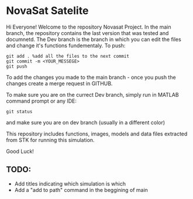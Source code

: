 # NovaSat Satelite

Hi Everyone!
Welcome to the repository Novasat Project. In the main branch, the repository contains the last version that was tested and documnetd. 
The Dev branch is the branch in which you can edit the files and change it's functions fundementaly.
To push:

```
git add . %add all the files to the next commit
git commit -m <YOUR_MESSEGE> 
git push
```
 
To add the changes you made to the main branch - once you push the changes create a merge request in GITHUB.

To make sure you are on the currect Dev branch, simply run in MATLAB command prompt or any IDE:
```
git status
```
and make sure you are on dev branch (usually in a different color)

This repository includes functions, images, models and data files extracted from STK for running this simulation.

Good Luck!

## TODO:
- Add titles indicating which simulation is which
- Add a "add to path" command in the beggining of main
